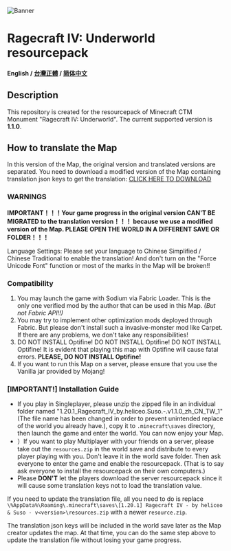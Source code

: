 ![Banner](https://ctmrepository.com/map_img/6926650110728662.PNG)

# Ragecraft IV: Underworld resourcepack
#### English / [台灣正體](https://github.com/champsing/Ragecraft-IV-resourcepack/blob/master/readme/README_tw.md) / [简体中文](https://github.com/champsing/Ragecraft-IV-resourcepack/blob/master/readme/README_cn.md)

## Description
This repository is created for the resourcepack of Minecraft CTM Monument "Ragecraft IV: Underworld".
The current supported version is **1.1.0**.

## How to translate the Map
In this version of the Map, the original version and translated versions are separated. You need to download a modified version of the Map containing translation json keys to get the translation: [CLICK HERE TO DOWNLOAD]()

### WARNINGS

**IMPORTANT！！！Your game progress in the original version CAN'T BE MIGRATED to the translation version！！！ because we use a modified version of the Map. PLEASE OPEN THE WORLD IN A DIFFERENT SAVE OR FOLDER！！！**

Language Settings: Please set your language to Chinese Simplified / Chinese Traditional to enable the translation! And don't turn on the "Force Unicode Font" function or most of the marks in the Map will be broken!!

### Compatibility

1. You may launch the game with Sodium via Fabric Loader. This is the only one verified mod by the author that can be used in this Map. *(But not Fabric API!!)*
2. You may try to implement other optimization mods deployed through Fabric. But please don't install such a invasive-monster mod like Carpet. If there are any problems, we don't take any responsibilities!
3. DO NOT INSTALL Optifine! DO NOT INSTALL Optifine! DO NOT INSTALL Optifine! It is evident that playing this map with Optifine will cause fatal errors. **PLEASE, DO NOT INSTALL Optifine!**
4. If you want to run this Map on a server, please ensure that you use the Vanilla jar provided by Mojang!
    
### [IMPORTANT!] Installation Guide
- If you play in Singleplayer, please unzip the zipped file in an individual folder named "1.20.1_Ragecraft_IV_by.heliceo.Suso.-.v1.1.0_zh_CN_TW_1" (The file name has been changed in order to prevent unintended replace of the world you already have.), copy it to `.minecraft\saves` directory, then launch the game and enter the world. You can now enjoy your Map.
- ）If you want to play Multiplayer with your friends on a server, please take out the `resources.zip` in the world save and distribute to every player playing with you. Don't leave it in the world save folder. Then ask everyone to enter the game and enable the resourcepack. (That is to say ask everyone to install the resourcepack on their own computers.)
- Please **DON'T** let the players download the server resourcepack since it will cause some translation keys not to load the translation value.

If you need to update the translation file, all you need to do is replace `\%AppData%\Roaming\.minecraft\saves\[1.20.1] Ragecraft IV - by heliceo & Suso - v<version>\resources.zip` with a newer `resource.zip`.

The translation json keys will be included in the world save later as the Map creator updates the map. At that time, you can do the same step above to update the translation file without losing your game progress.